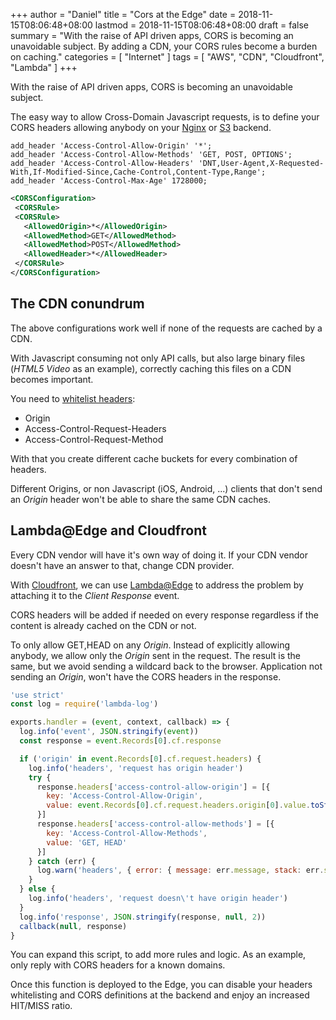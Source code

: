+++
author = "Daniel"
title = "Cors at the Edge"
date = 2018-11-15T08:06:48+08:00
lastmod = 2018-11-15T08:06:48+08:00
draft = false
summary = "With the raise of API driven apps, CORS is becoming an unavoidable subject. By adding a CDN, your CORS rules become a burden on caching."
categories = [
  "Internet"
]
tags = [
  "AWS",
  "CDN",
  "Cloudfront",
  "Lambda"
]
+++

With the raise of API driven apps, CORS is becoming an unavoidable subject.

The easy way to allow Cross-Domain Javascript requests, is to define your CORS headers allowing anybody on your [Nginx](https://enable-cors.org/server_nginx.html) or [S3](https://docs.aws.amazon.com/AmazonS3/latest/dev/cors.html) backend.

```nginx
add_header 'Access-Control-Allow-Origin' '*';
add_header 'Access-Control-Allow-Methods' 'GET, POST, OPTIONS';
add_header 'Access-Control-Allow-Headers' 'DNT,User-Agent,X-Requested-With,If-Modified-Since,Cache-Control,Content-Type,Range';
add_header 'Access-Control-Max-Age' 1728000;
```

```xml
<CORSConfiguration>
 <CORSRule>
 <CORSRule>
   <AllowedOrigin>*</AllowedOrigin>
   <AllowedMethod>GET</AllowedMethod>
   <AllowedMethod>POST</AllowedMethod>
   <AllowedHeader>*</AllowedHeader>
 </CORSRule>
</CORSConfiguration>
```

## The CDN conundrum
The above configurations work well if none of the requests are cached by a CDN.

With Javascript consuming not only API calls, but also large binary files (*HTML5 Video* as an example), correctly caching this files on a CDN becomes important.

You need to [whitelist headers](https://medium.com/@dmitter/amazon-cloudfront-and-cors-57dd43cdfd30):

* Origin
* Access-Control-Request-Headers
* Access-Control-Request-Method

With that you create different cache buckets for every combination of headers.

Different Origins, or non Javascript (iOS, Android, ...) clients that don't send an *Origin* header won't be able to share the same CDN caches.

## Lambda@Edge and Cloudfront
Every CDN vendor will have it's own way of doing it. If your CDN vendor doesn't have an answer to that, change CDN provider.

With [Cloudfront](https://aws.amazon.com/cloudfront/), we can use [Lambda@Edge](https://aws.amazon.com/lambda/edge/) to address the problem by attaching it to the *Client Response* event.

CORS headers will be added if needed on every response regardless if the content is already cached on the CDN or not.

To only allow GET,HEAD on any *Origin*. Instead of explicitly allowing anybody, we allow only the *Origin* sent in the request.
The result is the same, but we avoid sending a wildcard back to the browser. Application not sending an *Origin*, won't have the CORS headers in the response.

```js
'use strict'
const log = require('lambda-log')

exports.handler = (event, context, callback) => {
  log.info('event', JSON.stringify(event))
  const response = event.Records[0].cf.response

  if ('origin' in event.Records[0].cf.request.headers) {
    log.info('headers', 'request has origin header')
    try {
      response.headers['access-control-allow-origin'] = [{
        key: 'Access-Control-Allow-Origin',
        value: event.Records[0].cf.request.headers.origin[0].value.toString()
      }]
      response.headers['access-control-allow-methods'] = [{
        key: 'Access-Control-Allow-Methods',
        value: 'GET, HEAD'
      }]
    } catch (err) {
      log.warn('headers', { error: { message: err.message, stack: err.stack } })
    }
  } else {
    log.info('headers', 'request doesn\'t have origin header')
  }
  log.info('response', JSON.stringify(response, null, 2))
  callback(null, response)
}
```

You can expand this script, to add more rules and logic. As an example, only reply with CORS headers for a known domains.

Once this function is deployed to the Edge, you can disable your headers whitelisting and CORS definitions at the backend and enjoy an increased HIT/MISS ratio.
